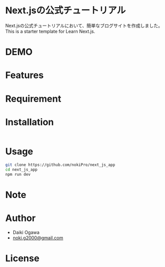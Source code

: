 # Next.jsの公式チュートリアル
 
Next.jsの公式チュートリアルにおいて、簡単なブログサイトを作成しました。
This is a starter template for Learn Next.js.

# DEMO
 
 
# Features
 
 
# Requirement
 
# Installation
 
```bash

```
 
# Usage
 
```bash
git clone https://github.com/nokiPro/next_js_app
cd next_js_app
npm run dev
```
 
# Note
 
# Author
 
* Daiki Ogawa
* noki.g2000@gmail.com
 
# License
